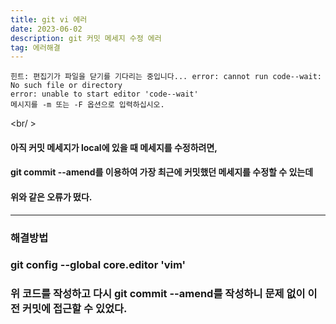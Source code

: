 ```yaml
---
title: git vi 에러
date: 2023-06-02
description: git 커밋 메세지 수정 에러
tag: 에러해결
---
```


```
힌트: 편집기가 파일을 닫기를 기다리는 중입니다... error: cannot run code--wait: No such file or directory
error: unable to start editor 'code--wait'
메시지를 -m 또는 -F 옵션으로 입력하십시오.
```

<br/ >

#### 아직 커밋 메세지가 local에 있을 때 메세지를 수정하려면,

#### git commit --amend를 이용하여 가장 최근에 커밋했던 메세지를 수정할 수 있는데

#### 위와 같은 오류가 떴다.

---

### 해결방법

### <span className="blue">git config --global core.editor 'vim'</span>

### 위 코드를 작성하고 다시 git commit --amend를 작성하니 문제 없이 이전 커밋에 접근할 수 있었다.
